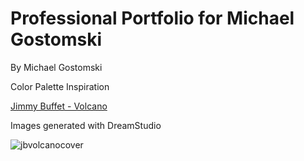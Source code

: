# Professional Portfolio for Michael Gostomski
By Michael Gostomski

Color Palette Inspiration

[Jimmy Buffet - Volcano](/assets/images/jbvolcanocover.png)

Images generated with DreamStudio

![jbvolcanocover](https://user-images.githubusercontent.com/113604486/192539046-7a6f80c4-f294-4b34-b23e-39d92cf6f816.png)

